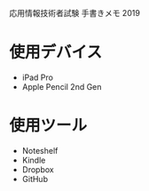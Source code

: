 応用情報技術者試験 手書きメモ 2019

# 使用デバイス
- iPad Pro
- Apple Pencil 2nd Gen

# 使用ツール
- Noteshelf
- Kindle
- Dropbox
- GitHub
